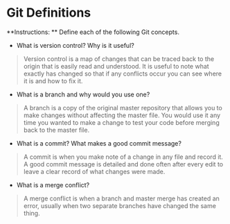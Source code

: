 # Git Definitions

**Instructions: ** Define each of the following Git concepts.

* What is version control?  Why is it useful?

>Version control is a map of changes that can be traced back to the origin that is easily read and understood. It is useful to note what exactly has changed so that if any conflicts occur you can see where it is and how to fix it.

* What is a branch and why would you use one?

>A branch is a copy of the original master repository that allows you to make changes without affecting the master file. You would use it any time you wanted to make a change to test your code before merging back to the master file.

* What is a commit? What makes a good commit message?

>A commit is when you make note of a change in any file and record it. A good commit message is detailed and done often after every edit to leave a clear record of what changes were made.

* What is a merge conflict?

>A merge conflict is when a branch and master merge has created an error, usually when two separate branches have changed the same thing.